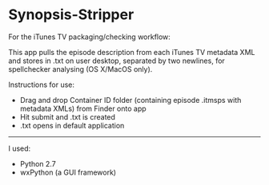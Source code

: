 # Synopsis-Stripper

For the iTunes TV packaging/checking workflow:

This app pulls the episode description from each iTunes TV metadata XML and stores in .txt on user desktop, separated by two newlines, for spellchecker analysing (OS X/MacOS only).

Instructions for use:
- Drag and drop Container ID folder (containing episode .itmsps with metadata XMLs) from Finder onto app
- Hit submit and .txt is created
- .txt opens in default application
---
I used:
- Python 2.7
- wxPython (a GUI framework)
